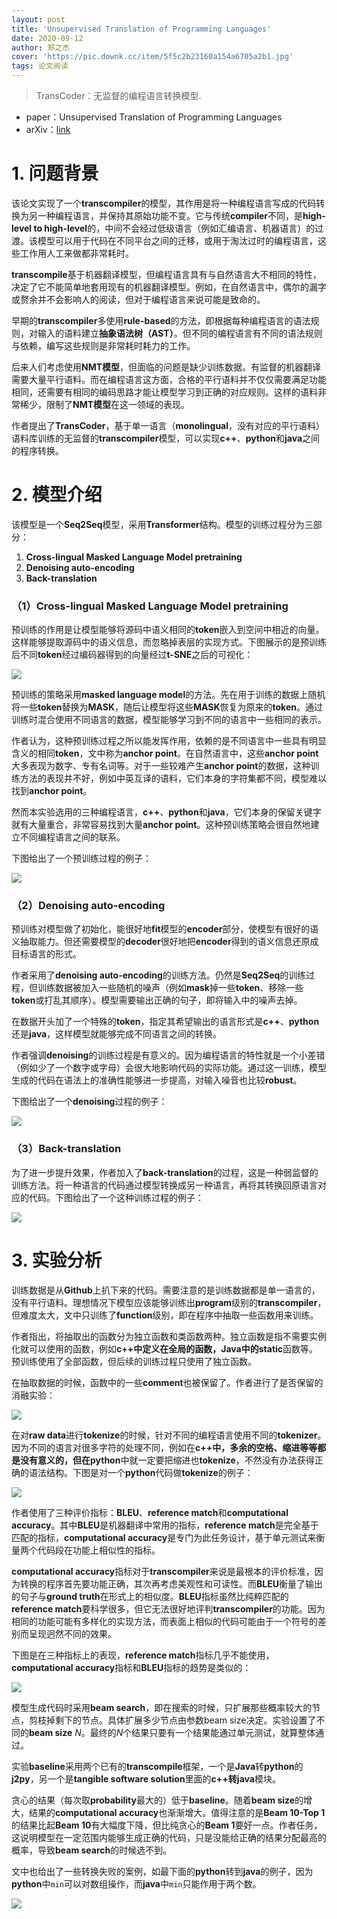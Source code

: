 ```yaml
---
layout: post
title: 'Unsupervised Translation of Programming Languages'
date: 2020-09-12
author: 郑之杰
cover: 'https://pic.downk.cc/item/5f5c2b23160a154a6705a2b1.jpg'
tags: 论文阅读
---
```


> TransCoder：无监督的编程语言转换模型.

- paper：Unsupervised Translation of Programming Languages
- arXiv：[link](https://arxiv.org/abs/2006.03511)

# 1. 问题背景
该论文实现了一个**transcompiler**的模型，其作用是将一种编程语言写成的代码转换为另一种编程语言，并保持其原始功能不变。它与传统**compiler**不同，是**high-level to high-level**的，中间不会经过低级语言（例如汇编语言、机器语言）的过渡。该模型可以用于代码在不同平台之间的迁移，或用于淘汰过时的编程语言，这些工作用人工来做都非常耗时。

**transcompile**基于机器翻译模型，但编程语言具有与自然语言大不相同的特性，决定了它不能简单地套用现有的机器翻译模型。例如，在自然语言中，偶尔的漏字或赘余并不会影响人的阅读，但对于编程语言来说可能是致命的。

早期的**transcompiler**多使用**rule-based**的方法，即根据每种编程语言的语法规则，对输入的语料建立**抽象语法树（AST）**。但不同的编程语言有不同的语法规则与依赖，编写这些规则是非常耗时耗力的工作。

后来人们考虑使用**NMT模型**，但面临的问题是缺少训练数据。有监督的机器翻译需要大量平行语料。而在编程语言这方面，合格的平行语料并不仅仅需要满足功能相同，还需要有相同的编码思路才能让模型学习到正确的对应规则。这样的语料非常稀少，限制了**NMT模型**在这一领域的表现。

作者提出了**TransCoder**，基于单一语言（**monolingual**，没有对应的平行语料）语料库训练的无监督的**transcompiler**模型，可以实现**c++**、**python**和**java**之间的程序转换。

# 2. 模型介绍
该模型是一个**Seq2Seq**模型，采用**Transformer**结构。模型的训练过程分为三部分：
1. **Cross-lingual Masked Language Model pretraining**
2. **Denoising auto-encoding**
3. **Back-translation**

### （1）Cross-lingual Masked Language Model pretraining

预训练的作用是让模型能够将源码中语义相同的**token**嵌入到空间中相近的向量。这样能够提取源码中的语义信息，而忽略掉表层的实现方式。下图展示的是预训练后不同**token**经过编码器得到的向量经过**t-SNE**之后的可视化：

![](https://pic.downk.cc/item/5f5c32b5160a154a670760b5.jpg)

预训练的策略采用**masked language model**的方法。先在用于训练的数据上随机将一些**token**替换为**MASK**，随后让模型将这些**MASK**恢复为原来的**token**。通过训练时混合使用不同语言的数据，模型能够学习到不同的语言中一些相同的表示。

作者认为，这种预训练过程之所以能发挥作用，依赖的是不同语言中一些具有明显含义的相同**token**，文中称为**anchor point**。在自然语言中，这些**anchor point**大多表现为数字、专有名词等。对于一些较难产生**anchor point**的数据，这种训练方法的表现并不好，例如中英互译的语料，它们本身的字符集都不同，模型难以找到**anchor point**。

然而本实验选用的三种编程语言，**c++**、**python**和**java**，它们本身的保留关键字就有大量重合，非常容易找到大量**anchor point**。这种预训练策略会很自然地建立不同编程语言之间的联系。

下图给出了一个预训练过程的例子：

![](https://pic.downk.cc/item/5f5c3173160a154a67072074.jpg)

### （2）Denoising auto-encoding
预训练对模型做了初始化，能很好地**fit**模型的**encoder**部分，使模型有很好的语义抽取能力。但还需要模型的**decoder**很好地把**encoder**得到的语义信息还原成目标语言的形式。

作者采用了**denoising auto-encoding**的训练方法。仍然是**Seq2Seq**的训练过程，但训练数据被加入一些随机的噪声（例如**mask**掉一些**token**、移除一些**token**或打乱其顺序）。模型需要输出正确的句子，即将输入中的噪声去掉。

在数据开头加了一个特殊的**token**，指定其希望输出的语言形式是**c++**、**python**还是**java**，这样模型就能够完成不同语言之间的转换。

作者强调**denoising**的训练过程是有意义的。因为编程语言的特性就是一个小差错（例如少了一个数字或字母）会很大地影响代码的实际功能。通过这一训练，模型生成的代码在语法上的准确性能够进一步提高，对输入噪音也比较**robust**。

下图给出了一个**denoising**过程的例子：

![](https://pic.downk.cc/item/5f5c343a160a154a6707ae7d.jpg)

### （3）Back-translation
为了进一步提升效果，作者加入了**back-translation**的过程，这是一种弱监督的训练方法。将一种语言的代码通过模型转换成另一种语言，再将其转换回原语言对应的代码。下图给出了一个这种训练过程的例子：

![](https://pic.downk.cc/item/5f5c34a7160a154a6707c853.jpg)

# 3. 实验分析
训练数据是从**Github**上扒下来的代码。需要注意的是训练数据都是单一语言的，没有平行语料。理想情况下模型应该能够训练出**program**级别的**transcompiler**，但难度太大，文中只训练了**function**级别，即在程序中抽取一些函数用来训练。

作者指出，将抽取出的函数分为独立函数和类函数两种。独立函数是指不需要实例化就可以使用的函数，例如**c++**中定义在全局的函数，**Java**中的**static**函数等。预训练使用了全部函数，但后续的训练过程只使用了独立函数。

在抽取数据的时候，函数中的一些**comment**也被保留了。作者进行了是否保留的消融实验：

![](https://pic.downk.cc/item/5f5c35b1160a154a6708155d.jpg)

在对**raw data**进行**tokenize**的时候，针对不同的编程语言使用不同的**tokenizer**。因为不同的语言对很多字符的处理不同，例如在**c++**中，多余的空格、缩进等等都是没有意义的，但在**python**中就一定要把缩进也**tokenize**，不然没有办法获得正确的语法结构。下图是对一个**python**代码做**tokenize**的例子：

![](https://pic.downk.cc/item/5f5c363b160a154a67082f54.jpg)

作者使用了三种评价指标：**BLEU**、**reference match**和**computational accuracy**。其中**BLEU**是机器翻译中常用的指标，**reference match**是完全基于匹配的指标，**computational accuracy**是专门为此任务设计，基于单元测试来衡量两个代码段在功能上相似性的指标。

**computational accuracy**指标对于**transcompiler**来说是最根本的评价标准，因为转换的程序首先要功能正确，其次再考虑美观性和可读性。而**BLEU**衡量了输出的句子与**ground truth**在形式上的相似度。**BLEU**指标虽然比纯粹匹配的**reference match**要科学很多，但它无法很好地评判**transcompiler**的功能。因为相同的功能可能有多样化的实现方法，而表面上相似的代码可能由于一个符号的差别而呈现迥然不同的效果。

下图是在三种指标上的表现，**reference match**指标几乎不能使用，**computational accuracy**指标和**BLEU**指标的趋势是类似的：

![](https://pic.downk.cc/item/5f5c36d9160a154a6708513c.jpg)

模型生成代码时采用**beam search**，即在搜索的时候，只扩展那些概率较大的节点，剪枝掉剩下的节点。具体扩展多少节点由参数beam size决定。实验设置了不同的**beam size** $N$。最终的$N$个结果只要有一个结果能通过单元测试，就算整体通过。

实验**baseline**采用两个已有的**transcompile**框架，一个是**Java**转**python**的**j2py**，另一个是**tangible software solution**里面的**c++**转**java**模块。

贪心的结果（每次取**probability**最大的）低于**baseline**。随着**beam size**的增大，结果的**computational accuracy**也渐渐增大。值得注意的是**Beam 10-Top 1**的结果比起**Beam 10**有大幅度下降，但比纯贪心的**Beam 1**要好一点。作者任务，这说明模型在一定范围内能够生成正确的代码，只是没能给正确的结果分配最高的概率，导致**beam search**的时候选不到。

文中也给出了一些转换失败的案例，如最下面的**python**转到**java**的例子，因为**python**中`min`可以对数组操作，而**java**中`min`只能作用于两个数。

![](https://pic.downk.cc/item/5f5c3924160a154a6708e0f0.jpg)
